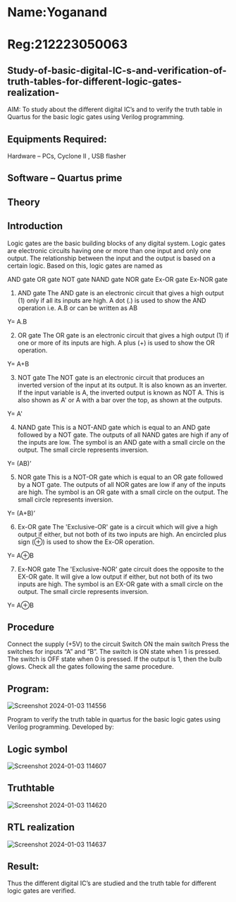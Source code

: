 # Name:Yoganand
# Reg:212223050063

## Study-of-basic-digital-IC-s-and-verification-of-truth-tables-for-different-logic-gates-realization-
 AIM:
To study about the different digital IC’s and to verify the truth table in Quartus for the basic logic gates using Verilog programming.

## Equipments Required:
Hardware – PCs, Cyclone II , USB flasher
## Software – Quartus prime
## Theory
## Introduction
Logic gates are the basic building blocks of any digital system. Logic gates are electronic circuits having one or more than one input and only one output. The relationship between the input and the output is based on a certain logic. Based on this, logic gates are named as

AND gate
OR gate
NOT gate
NAND gate
NOR gate
Ex-OR gate
Ex-NOR gate
1) AND gate
The AND gate is an electronic circuit that gives a high output (1) only if all its inputs are high. A dot (.) is used to show the AND operation i.e. A.B or can be written as AB

Y= A.B

2) OR gate
The OR gate is an electronic circuit that gives a high output (1) if one or more of its inputs are high. A plus (+) is used to show the OR operation.

Y= A+B

3) NOT gate
The NOT gate is an electronic circuit that produces an inverted version of the input at its output. It is also known as an inverter. If the input variable is A, the inverted output is known as NOT A. This is also shown as A' or A with a bar over the top, as shown at the outputs.

Y= A'

4) NAND gate
This is a NOT-AND gate which is equal to an AND gate followed by a NOT gate. The outputs of all NAND gates are high if any of the inputs are low. The symbol is an AND gate with a small circle on the output. The small circle represents inversion.

Y= (AB)’

5) NOR gate
This is a NOT-OR gate which is equal to an OR gate followed by a NOT gate. The outputs of all NOR gates are low if any of the inputs are high. The symbol is an OR gate with a small circle on the output. The small circle represents inversion.

Y= (A+B)’

6) Ex-OR gate
The 'Exclusive-OR' gate is a circuit which will give a high output if either, but not both of its two inputs are high. An encircled plus sign (⊕) is used to show the Ex-OR operation.

Y= A⊕B

7) Ex-NOR gate
The 'Exclusive-NOR' gate circuit does the opposite to the EX-OR gate. It will give a low output if either, but not both of its two inputs are high. The symbol is an EX-OR gate with a small circle on the output. The small circle represents inversion.

Y= A⊕B

## Procedure
Connect the supply (+5V) to the circuit
Switch ON the main switch
Press the switches for inputs “A” and “B”. The switch is ON state when 1 is pressed. The switch is OFF state when 0 is pressed.
If the output is 1, then the bulb glows.
Check all the gates following the same procedure.
## Program:
![Screenshot 2024-01-03 114556](https://github.com/yoganand12/Study-of-basic-digital-IC-s-and-verification-of-truth-tables-for-different-logic-gates-realization-/assets/155515519/dd5c59e1-f8de-4ffe-9519-20893917276b)

Program to verify the truth table in quartus for the basic logic gates using Verilog programming.
Developed by: 
## Logic symbol 

![Screenshot 2024-01-03 114607](https://github.com/yoganand12/Study-of-basic-digital-IC-s-and-verification-of-truth-tables-for-different-logic-gates-realization-/assets/155515519/ced932fa-03ee-4d55-9d49-a1cdb81704b7)

## Truthtable
![Screenshot 2024-01-03 114620](https://github.com/yoganand12/Study-of-basic-digital-IC-s-and-verification-of-truth-tables-for-different-logic-gates-realization-/assets/155515519/80c5e8a3-e8b9-4ac6-80af-7933e6c91807)


## RTL realization
![Screenshot 2024-01-03 114637](https://github.com/yoganand12/Study-of-basic-digital-IC-s-and-verification-of-truth-tables-for-different-logic-gates-realization-/assets/155515519/0cf0fbe1-57f9-4ee6-9a45-ae361af8243b)

## Result:
Thus the different digital IC’s are studied and the truth table for different logic gates are verified.
